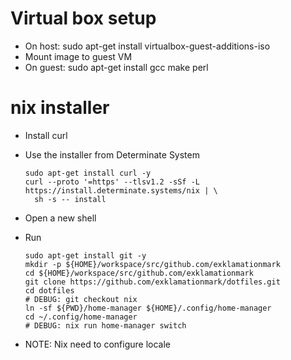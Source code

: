 # Virtual box setup

- On host: sudo apt-get install virtualbox-guest-additions-iso
- Mount image to guest VM
- On guest: sudo apt-get install gcc make perl

# nix installer

- Install curl
- Use the installer from Determinate System

      sudo apt-get install curl -y
      curl --proto '=https' --tlsv1.2 -sSf -L https://install.determinate.systems/nix | \
        sh -s -- install

- Open a new shell
- Run

      sudo apt-get install git -y
      mkdir -p ${HOME}/workspace/src/github.com/exklamationmark
      cd ${HOME}/workspace/src/github.com/exklamationmark
      git clone https://github.com/exklamationmark/dotfiles.git
      cd dotfiles
      # DEBUG: git checkout nix
      ln -sf ${PWD}/home-manager ${HOME}/.config/home-manager
      cd ~/.config/home-manager
      # DEBUG: nix run home-manager switch

- NOTE: Nix need to configure locale
